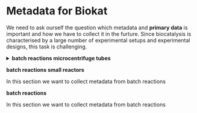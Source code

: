 # Metadata for Biokat

We need to ask ourself the question which metadata and **primary data** is important and how we have to collect it in the furture. Since biocatalysis is characterised by a large number of experimental setups and experimental designs, this task is challenging.

<details><summary> 
<b>batch reactions microcentrifuge tubes</b>
</summary>

| Metadata | value | example |
| ------ | ------ |------ |
| converio | 5844 € |BigBlueButton |
 
</details>

<b>batch reactions small  reactors</b>
</summary>

In this section we want to collect metadata from batch reactions
 
</details>

<b>batch reactions</b>
</summary>

In this section we want to collect metadata from batch reactions
 
</details>

